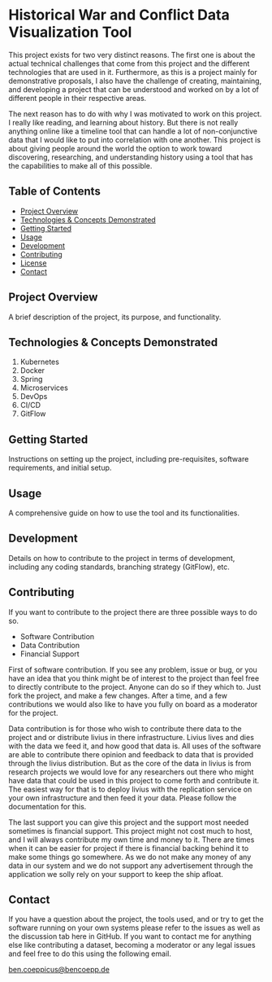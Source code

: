 # Historical War and Conflict Data Visualization Tool

This project exists for two very distinct reasons. The first one is about the actual technical challenges that come from
this project and the different technologies that are used in it. Furthermore, as this is a project mainly for
demonstrative proposals, I also have the challenge of creating, maintaining, and developing a project that can be
understood and worked on by a lot of different people in their respective areas.

The next reason has to do with why I was motivated to work on this project. I really like reading, and learning about
history. But there is not really anything online like a timeline tool that can handle a lot of non-conjunctive data that
I would like to put into correlation with one another. This project is about giving people around the world the option
to work toward discovering, researching, and understanding history using a tool that has the capabilities to make all of
this possible.

## Table of Contents

- [Project Overview](#project-overview)
- [Technologies & Concepts Demonstrated](#technologies--concepts-demonstrated)
- [Getting Started](#getting-started)
- [Usage](#usage)
- [Development](#development)
- [Contributing](#contributing)
- [License](#license)
- [Contact](#contact)

## Project Overview

A brief description of the project, its purpose, and functionality.

## Technologies & Concepts Demonstrated

1. Kubernetes
2. Docker
3. Spring
4. Microservices
5. DevOps
6. CI/CD
7. GitFlow

## Getting Started

Instructions on setting up the project, including pre-requisites, software requirements, and initial setup.

## Usage

A comprehensive guide on how to use the tool and its functionalities.

## Development

Details on how to contribute to the project in terms of development, including any coding standards, branching strategy (GitFlow), etc.

## Contributing

If you want to contribute to the project there are three possible ways to do so.

- Software Contribution
- Data Contribution 
- Financial Support

First of software contribution. If you see any problem, issue or bug, or you have an idea that you think might be
of interest to the project than feel free to directly contribute to the project. Anyone can do so if they which to. Just
fork the project, and make a few changes. After a time, and a few contributions we would also like to have you fully on 
board as a moderator for the project. 

Data contribution is for those who wish to contribute there data to the project and or distribute livius in there infrastructure.
Livius lives and dies with the data we feed it, and how good that data is. All uses of the software are able to contribute 
there opinion and feedback to data that is provided through the livius distribution. But as the core of the data in livius
is from research projects we would love for any researchers out there who might have data that could be used in this 
project to come forth and contribute it. The easiest way for that is to deploy livius with the replication service on
your own infrastructure and then feed it your data. Please follow the documentation for this.

The last support you can give this project and the support most needed sometimes is financial support. This project might
not cost much to host, and I will always contribute my own time and money to it. There are times when it can be easier 
for project if there is financial backing behind it to make some things go somewhere. As we do not make any money of any 
data in our system and we do not support any advertisement through the application we solly rely on your support to keep
the ship afloat. 

## Contact

If you have a question about the project, the tools used, and or try to get the software running on your own systems
please refer to the issues as well as the discussion tab here in GitHub. If you want to contact me for anything else like
contributing a dataset, becoming a moderator or any legal issues and feel free to do this using the following email.

ben.coeppicus@bencoepp.de
